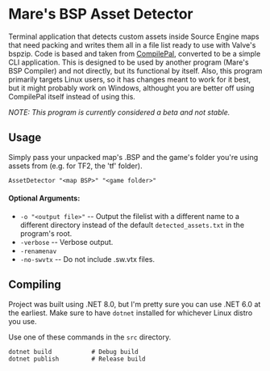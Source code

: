 # Mare's BSP Asset Detector
Terminal application that detects custom assets inside Source Engine maps that need packing and writes them all in a file list ready to use with Valve's bspzip. Code is based and taken from [CompilePal](https://github.com/ruarai/CompilePal), converted to be a simple CLI application. This is designed to be used by another program (Mare's BSP Compiler) and not directly, but its functional by itself. Also, this program primarily targets Linux users, so it has changes meant to work for it best, but it might probably work on Windows, althought you are better off using CompilePal itself instead of using this.

*NOTE: This program is currently considered a beta and not stable.*

## Usage
Simply pass your unpacked map's .BSP and the game's folder you're using assets from (e.g. for TF2, the 'tf' folder).
```
AssetDetector "<map BSP>" "<game folder>"
```
#### Optional Arguments:
* `-o "<output file>"` -- Output the filelist with a different name to a different directory instead of the default `detected_assets.txt` in the program's root.
* `-verbose` -- Verbose output.
* `-renamenav`
* `-no-swvtx` -- Do not include .sw.vtx files.

## Compiling
Project was built using .NET 8.0, but I'm pretty sure you can use .NET 6.0 at the earliest. Make sure to have `dotnet` installed for whichever Linux distro you use.

Use one of these commands in the `src` directory.
```
dotnet build           # Debug build
dotnet publish         # Release build
```
